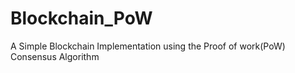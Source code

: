 # Blockchain_PoW
A Simple Blockchain Implementation using the Proof of work(PoW) Consensus Algorithm

